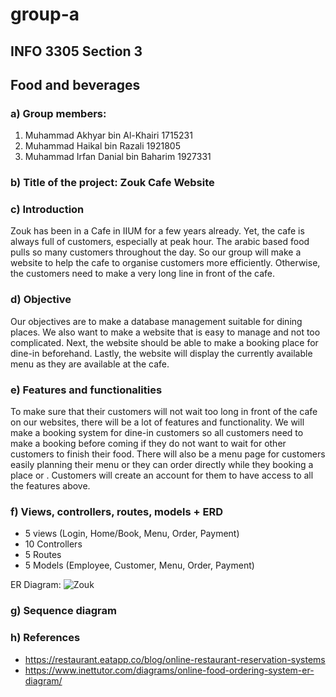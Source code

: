 # group-a
## INFO 3305 Section 3
## Food and beverages

### a) Group members:
  1. Muhammad Akhyar bin Al-Khairi     1715231
  2. Muhammad Haikal bin Razali        1921805
  3. Muhammad Irfan Danial bin Baharim 1927331

### b) Title of the project: Zouk Cafe Website

### c) Introduction
Zouk has been in a Cafe in IIUM for a few years already. Yet, the cafe is always full of customers, especially at peak hour. The arabic based food pulls so many customers throughout the day. So our group will make a website to help the cafe to organise customers more efficiently. Otherwise, the customers need to make a very long line in front of the cafe.





### d) Objective
Our objectives are to make a database management suitable for dining places. We also want to make a website that is easy to manage and not too complicated. Next, the website should be able to make a booking place for dine-in beforehand. Lastly, the website will display the currently available menu as they are available at the cafe.

### e) Features and functionalities
To make sure that their customers will not wait too long in front of the cafe on our websites, there will be a lot of features and functionality. We will make a booking system for dine-in customers so all customers need to make a booking before coming if they do not want to wait for other customers to finish their food. There will also be a menu page for customers easily planning their menu or they can order directly while they booking a place or . Customers will create an account for them to have access to all the features above.


### f) Views, controllers, routes, models + ERD
  
  - 5 views (Login, Home/Book, Menu, Order, Payment)
  - 10 Controllers
  - 5 Routes
  - 5 Models (Employee, Customer, Menu, Order, Payment)
  
  ER Diagram:
 ![Zouk](https://user-images.githubusercontent.com/61967561/149665441-48fe5ab6-a80b-424d-8bf6-83cd2d19b358.png)



### g) Sequence diagram

### h) References
- https://restaurant.eatapp.co/blog/online-restaurant-reservation-systems
- https://www.inettutor.com/diagrams/online-food-ordering-system-er-diagram/

